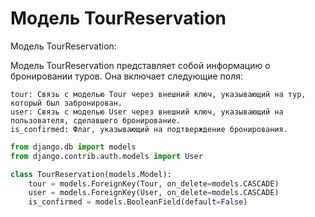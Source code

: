 # Модель TourReservation

Модель TourReservation:

Модель TourReservation представляет собой информацию о бронировании туров. Она включает следующие поля:

    tour: Связь с моделью Tour через внешний ключ, указывающий на тур, который был забронирован.
    user: Связь с моделью User через внешний ключ, указывающий на пользователя, сделавшего бронирование.
    is_confirmed: Флаг, указывающий на подтверждение бронирования.
    
```python
from django.db import models
from django.contrib.auth.models import User

class TourReservation(models.Model):
    tour = models.ForeignKey(Tour, on_delete=models.CASCADE)
    user = models.ForeignKey(User, on_delete=models.CASCADE)
    is_confirmed = models.BooleanField(default=False)
```